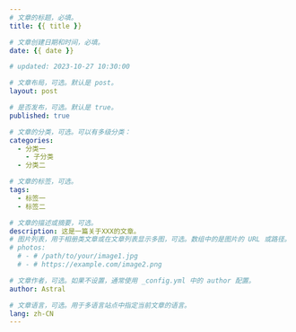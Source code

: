 ```yaml
---
# 文章的标题，必填。
title: {{ title }}

# 文章创建日期和时间，必填。
date: {{ date }}

# updated: 2023-10-27 10:30:00

# 文章布局，可选。默认是 post。
layout: post

# 是否发布，可选。默认是 true。
published: true

# 文章的分类，可选。可以有多级分类：
categories:
  - 分类一
    - 子分类
  - 分类二

# 文章的标签，可选。
tags:
  - 标签一
  - 标签二

# 文章的描述或摘要，可选。
description: 这是一篇关于XXX的文章。
# 图片列表，用于相册类文章或在文章列表显示多图，可选。数组中的是图片的 URL 或路径。
# photos:
  # - # /path/to/your/image1.jpg
  # - # https://example.com/image2.png

# 文章作者，可选。如果不设置，通常使用 _config.yml 中的 author 配置。
author: Astral

# 文章语言，可选。用于多语言站点中指定当前文章的语言。
lang: zh-CN
---
```

